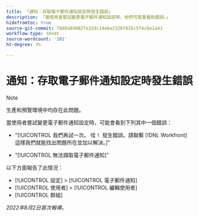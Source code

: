 ```yaml
---
title: 「通知：存取電子郵件通知設定時發生錯誤」
description: 「當使用者嘗試變更電子郵件通知設定時，他們可能會看到錯誤。」
hidefromtoc: true
source-git-commit: 78d0a040027e22dc14e0a2326f635c5f4c6e1a41
workflow-type: tm+mt
source-wordcount: '101'
ht-degree: 3%

---
```



# 通知：存取電子郵件通知設定時發生錯誤

>[!NOTE]
>
>生產和預覽環境中均存在此問題。

當使用者嘗試變更電子郵件通知設定時，可能會看到下列其中一個錯誤：

* &quot;[!UICONTROL 我們再試一次。 哇！ 發生錯誤。請聯繫 [!DNL Workfront] 這樣我們就能找出問題所在並加以解決。]&quot;

* &quot;[!UICONTROL 無法擷取電子郵件通知]&quot;

以下方面報告了此情況：

* [!UICONTROL 設定] > [!UICONTROL 電子郵件通知]
* [!UICONTROL 使用者] > [!UICONTROL 編輯使用者]
* [!UICONTROL 群組]

_2022年8月2日首次報導。_

